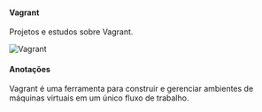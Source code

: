 #### Vagrant

Projetos e estudos sobre Vagrant.

![Vagrant](https://www.handsonplus.com/wp-content/uploads/2020/12/vagrant-virtualbox-install_00.jpg)

#### Anotações

Vagrant é uma ferramenta para construir e gerenciar ambientes de máquinas virtuais em um único fluxo de trabalho.